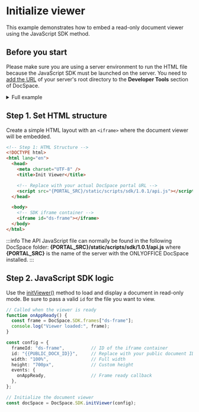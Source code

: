 # Initialize viewer

This example demonstrates how to embed a read-only document viewer using the JavaScript SDK method.

## Before you start

Please make sure you are using a server environment to run the HTML file because the JavaScript SDK must be launched on the server.
You need to [add the URL](../../../docspace/javascript-sdk/get-started/get-started.md#step-1-specifying-the-docspace-url) of your server's root directory to the **Developer Tools** section of DocSpace.

<details>
  <summary>Full example</summary>

``` html
<!-- Step 1: HTML Structure -->
<!DOCTYPE html>
<html lang="en">
  <head>
    <meta charset="UTF-8" />
    <title>Init Viewer</title>

    <!-- Replace with your actual DocSpace portal URL -->
    <script src="{PORTAL_SRC}/static/scripts/sdk/1.0.1/api.js"></script>
  </head>

  <body>
    <!-- SDK iframe container -->
    <iframe id="ds-frame"></iframe>
  </body>

  <!-- Step 2: JavaScript SDK Logic -->
  <script>
    // Called when the viewer is ready
    function onAppReady() {
      const frame = DocSpace.SDK.frames["ds-frame"];
      console.log("Viewer loaded:", frame);
    }

    const config = {
      frameId: "ds-frame",          // ID of the iframe container
      id: "{{PUBLIC_DOCX_ID}}",     // Replace with your public document ID
      width: "100%",                // Full width
      height: "700px",              // Custom height
      events: {
        onAppReady,                 // Frame ready callback
      },
    };

    // Initialize the document viewer
    const docSpace = DocSpace.SDK.initViewer(config);
  </script>
</html>
```

</details>

## Step 1. Set HTML structure

Create a simple HTML layout with an `<iframe>` where the document viewer will be embedded.

``` html
<!-- Step 1: HTML Structure -->
<!DOCTYPE html>
<html lang="en">
  <head>
    <meta charset="UTF-8" />
    <title>Init Viewer</title>

    <!-- Replace with your actual DocSpace portal URL -->
    <script src="{PORTAL_SRC}/static/scripts/sdk/1.0.1/api.js"></script>
  </head>

  <body>
    <!-- SDK iframe container -->
    <iframe id="ds-frame"></iframe>
  </body>
</html>
```

:::info
The API JavaScript file can normally be found in the following DocSpace folder: **\{PORTAL_SRC\}/static/scripts/sdk/1.0.1/api.js** where **\{PORTAL_SRC\}** is the name of the server with the ONLYOFFICE DocSpace installed.
:::

## Step 2. JavaScript SDK logic

Use the [initViewer()](../../../docspace/javascript-sdk/usage-sdk/methods.md#initviewer) method to load and display a document in read-only mode. Be sure to pass a valid `id` for the file you want to view.

``` ts
// Called when the viewer is ready
function onAppReady() {
  const frame = DocSpace.SDK.frames["ds-frame"];
  console.log("Viewer loaded:", frame);
}

const config = {
  frameId: "ds-frame",          // ID of the iframe container
  id: "{{PUBLIC_DOCX_ID}}",     // Replace with your public document ID
  width: "100%",                // Full width
  height: "700px",              // Custom height
  events: {
    onAppReady,                 // Frame ready callback
  },
};

// Initialize the document viewer
const docSpace = DocSpace.SDK.initViewer(config);
```
